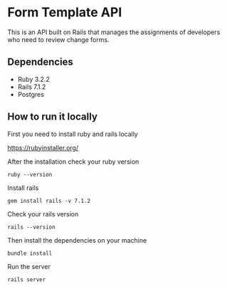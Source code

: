 # Form Template API

This is an API built on Rails that manages the assignments of developers who need to review change forms.

## Dependencies

- Ruby 3.2.2
- Rails 7.1.2
- Postgres

## How to run it locally
First you need to install ruby and rails locally

https://rubyinstaller.org/

After the installation check your ruby version
```
ruby --version
```

Install rails
```
gem install rails -v 7.1.2
```

Check your rails version
```
rails --version
```

Then install the dependencies on your machine
```
bundle install
```

Run the server
```
rails server
```
